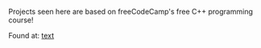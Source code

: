 Projects seen here are based on freeCodeCamp's free C++ programming course!

Found at: [text](https://youtu.be/8jLOx1hD3_o)